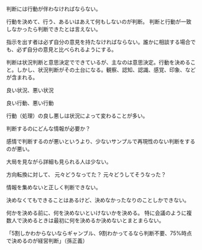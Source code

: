 判断には行動が伴わなければならない。

行動を決めて、行う、あるいはあえて何もしないのが判断。
判断と行動が一致しなかったら判断できたとは言えない。

指示を出す者は必ず自分の意見を持たなければならない。誰かに相談する場合でも、必ず自分の意見と比べられるようにする。

判断は状況判断と意思決定でできているが、主なのは意思決定。行動を決めること。しかし、状況判断がその土台になる。観察、認知、認識、感覚、印象、などが含まれる。

良い状況、悪い状況

良い行動、悪い行動

行動（処理）の良し悪しは状況によって変わることが多い。

判断するのにどんな情報が必要か？

感情で判断するのが悪いというより、少ないサンプルで再現性のない判断をするのが悪い。

大局を見ながら詳細も見られる人は少ない。

方向転換に対して、
元々どうなってた？
元々どうしてそうなった？

情報を集めないと正しく判断できない。

決めなくてもできることはあるけど、決めなかったなりのことしかできない。

何かを決める前に、何を決めないといけないかを決める。
特に会議のように複数人で決めるときは最初に何を決めるか決めないとまとまらない。

「5割しかわからないならギャンブル、9割わかってるなら判断不要、75%時点で決めるのが経営判断」（孫正義）

